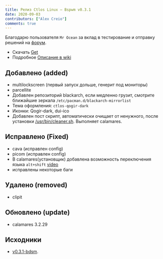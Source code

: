 ```yaml
---
title: Релиз Ctlos Linux — Bspwm v0.3.1
date: 2020-09-03
contributors: ["Alex Creio"]
comments: true
---
```


Благодарю пользователя `Mr Ocean` за вклад в тестирование и отправку решений на [форум](https://forum.ctlos.ru/viewforum.php?id=4).

- Скачать [Get](/get)
- Подробное [Описание в wiki](/wiki/wm/bspwm)

## Добавлено (added)

- multilockscreen (первый запуск дольше, генерит под мониторы)
- parcellite
- Добавлен репозиторий blackarch, если медленно грузит, смотрите ближайшие зеркала `/etc/pacman.d/blackarch-mirrorlist`
- Тема оформления: `ctlos-qogir-dark`
- Иконки: Qogir-dark, dui-ico
- Добавлен пост скрипт, автоматически очищает от ненужного, после установки [/usr/bin/cleaner.sh](https://github.com/ctlos/ctlosiso/blob/v0.3.1-bdsm/airootfs/usr/bin/cleaner.sh). Выполняет calamares.

## Исправлено (Fixed)

- cava (исправлен config)
- picom (исправлен config)
- В calamares(установщик) добавлена возможность переключения языка `alt+shift` [video](https://www.youtube.com/watch?v=3DMCwhOGNFE)
- исправлены некоторые баги

## Удалено (removed)

- clipit

## Обновлено (update)

- calamares 3.2.29

## Исходники

- [v0.3.1-bdsm](https://github.com/ctlos/ctlosiso/tree/v0.3.1-bdsm).
